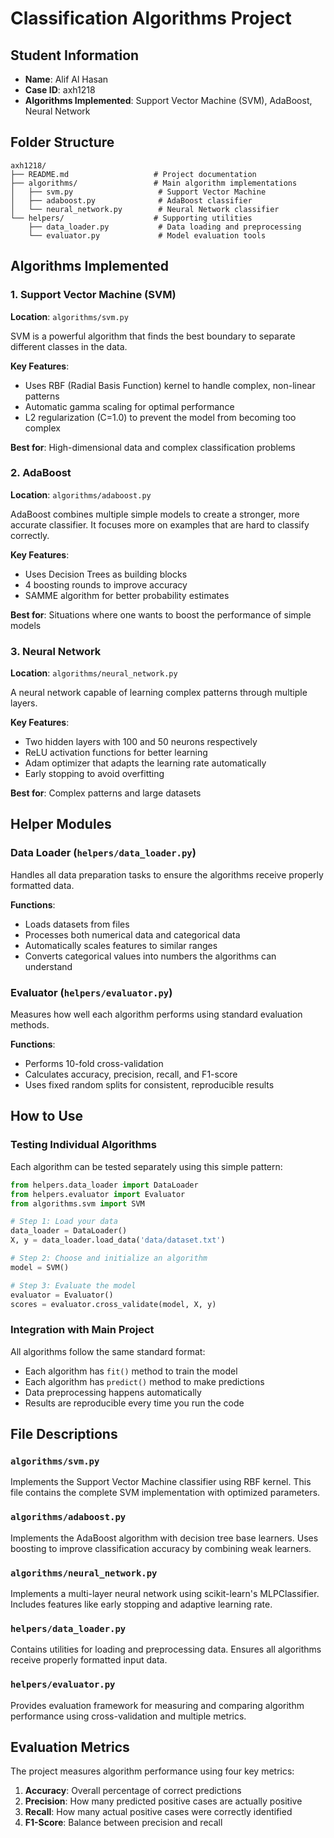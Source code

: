# Classification Algorithms Project

## Student Information
- **Name**: Alif Al Hasan
- **Case ID**: axh1218
- **Algorithms Implemented**: Support Vector Machine (SVM), AdaBoost, Neural Network

## Folder Structure
```
axh1218/
├── README.md                   # Project documentation
├── algorithms/                 # Main algorithm implementations
│   ├── svm.py                   # Support Vector Machine
│   ├── adaboost.py              # AdaBoost classifier
│   └── neural_network.py        # Neural Network classifier
└── helpers/                    # Supporting utilities
    ├── data_loader.py           # Data loading and preprocessing
    └── evaluator.py             # Model evaluation tools
```

## Algorithms Implemented

### 1. Support Vector Machine (SVM)
**Location**: `algorithms/svm.py`

SVM is a powerful algorithm that finds the best boundary to separate different classes in the data.

**Key Features**:
- Uses RBF (Radial Basis Function) kernel to handle complex, non-linear patterns
- Automatic gamma scaling for optimal performance
- L2 regularization (C=1.0) to prevent the model from becoming too complex

**Best for**: High-dimensional data and complex classification problems

### 2. AdaBoost
**Location**: `algorithms/adaboost.py`

AdaBoost combines multiple simple models to create a stronger, more accurate classifier. It focuses more on examples that are hard to classify correctly.

**Key Features**:
- Uses Decision Trees as building blocks
- 4 boosting rounds to improve accuracy
- SAMME algorithm for better probability estimates

**Best for**: Situations where one wants to boost the performance of simple models

### 3. Neural Network
**Location**: `algorithms/neural_network.py`

A neural network capable of learning complex patterns through multiple layers.

**Key Features**:
- Two hidden layers with 100 and 50 neurons respectively
- ReLU activation functions for better learning
- Adam optimizer that adapts the learning rate automatically
- Early stopping to avoid overfitting

**Best for**: Complex patterns and large datasets

## Helper Modules

### Data Loader (`helpers/data_loader.py`)
Handles all data preparation tasks to ensure the algorithms receive properly formatted data.

**Functions**:
- Loads datasets from files
- Processes both numerical data and categorical data
- Automatically scales features to similar ranges
- Converts categorical values into numbers the algorithms can understand

### Evaluator (`helpers/evaluator.py`)
Measures how well each algorithm performs using standard evaluation methods.

**Functions**:
- Performs 10-fold cross-validation
- Calculates accuracy, precision, recall, and F1-score
- Uses fixed random splits for consistent, reproducible results

## How to Use

### Testing Individual Algorithms
Each algorithm can be tested separately using this simple pattern:

```python
from helpers.data_loader import DataLoader
from helpers.evaluator import Evaluator
from algorithms.svm import SVM

# Step 1: Load your data
data_loader = DataLoader()
X, y = data_loader.load_data('data/dataset.txt')

# Step 2: Choose and initialize an algorithm
model = SVM()

# Step 3: Evaluate the model
evaluator = Evaluator()
scores = evaluator.cross_validate(model, X, y)
```

### Integration with Main Project
All algorithms follow the same standard format:
- Each algorithm has `fit()` method to train the model
- Each algorithm has `predict()` method to make predictions
- Data preprocessing happens automatically
- Results are reproducible every time you run the code

## File Descriptions

### `algorithms/svm.py`
Implements the Support Vector Machine classifier using RBF kernel. This file contains the complete SVM implementation with optimized parameters.

### `algorithms/adaboost.py`
Implements the AdaBoost algorithm with decision tree base learners. Uses boosting to improve classification accuracy by combining weak learners.

### `algorithms/neural_network.py`
Implements a multi-layer neural network using scikit-learn's MLPClassifier. Includes features like early stopping and adaptive learning rate.

### `helpers/data_loader.py`
Contains utilities for loading and preprocessing data. Ensures all algorithms receive properly formatted input data.

### `helpers/evaluator.py`
Provides evaluation framework for measuring and comparing algorithm performance using cross-validation and multiple metrics.

## Evaluation Metrics

The project measures algorithm performance using four key metrics:

1. **Accuracy**: Overall percentage of correct predictions
2. **Precision**: How many predicted positive cases are actually positive
3. **Recall**: How many actual positive cases were correctly identified
4. **F1-Score**: Balance between precision and recall